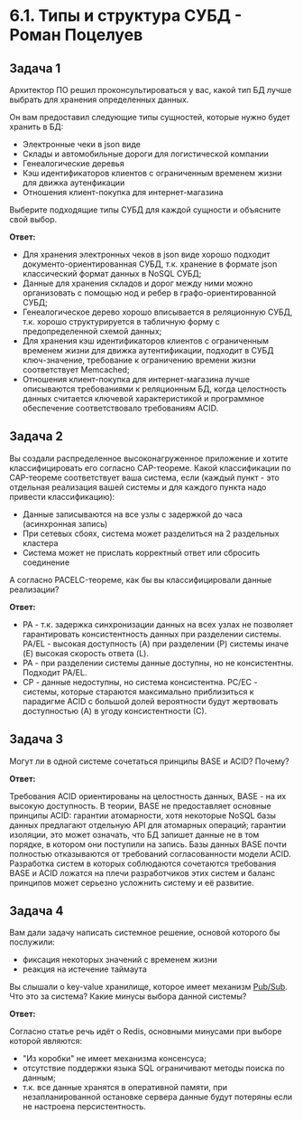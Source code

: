 # 6.1. Типы и структура СУБД - Роман Поцелуев

## Задача 1

Архитектор ПО решил проконсультироваться у вас, какой тип БД лучше выбрать для хранения определенных данных.

Он вам предоставил следующие типы сущностей, которые нужно будет хранить в БД:

- Электронные чеки в json виде
- Склады и автомобильные дороги для логистической компании
- Генеалогические деревья
- Кэш идентификаторов клиентов с ограниченным временем жизни для движка аутенфикации
- Отношения клиент-покупка для интернет-магазина

Выберите подходящие типы СУБД для каждой сущности и объясните свой выбор.

__Ответ:__

- Для хранения электронных чеков в json виде хорошо подходит документо-ориентированная СУБД, т.к. хранение в формате json классический формат данных в NoSQL СУБД;
- Данные для хранения складов и дорог между ними можно организовать с помощью нод и ребер в графо-ориентированной СУБД;
- Генеалогическое дерево хорошо вписывается в реляционную СУБД, т.к. хорошо структурируется в табличную форму с предопределенной схемой данных;
- Для хранения кэш идентификаторов клиентов с ограниченным временем жизни для движка аутентификации, подходит в СУБД ключ-значение, требование к ограничению времени жизни соответствует Memcached;
- Отношения клиент-покупка для интернет-магазина лучше описываются требованиями к реляционным БД, когда целостность данных считается ключевой характеристикой и программное обеспечение соответствовало требованиям ACID.

## Задача 2

Вы создали распределенное высоконагруженное приложение и хотите классифицировать его согласно CAP-теореме. Какой классификации по CAP-теореме соответствует ваша система, если (каждый пункт - это отдельная реализация вашей системы и для каждого пункта надо привести классификацию):

- Данные записываются на все узлы с задержкой до часа (асинхронная запись)
- При сетевых сбоях, система может разделиться на 2 раздельных кластера
- Система может не прислать корректный ответ или сбросить соединение

А согласно PACELC-теореме, как бы вы классифицировали данные реализации?

__Ответ:__

- PA - т.к. задержка синхронизации данных на всех узлах не позволяет гарантировать консистентность данных при разделении системы. PA/EL - высокая доступность (A) при разделении (P) системы иначе (E) высокая скорость ответа (L). 
- РА - при разделении системы данные доступны, но не консистентны. Подходит PA/EL.
- СР - данные недоступны, но система консистентна. PC/EC -  системы, которые стараются максимально приблизиться к парадигме ACID с большой долей вероятности будут жертвовать доступностью (A) в угоду консистентности (С).

## Задача 3

Могут ли в одной системе сочетаться принципы BASE и ACID? Почему?

__Ответ:__

Требования ACID ориентированы на целостность данных, BASE - на их высокую доступность. В теории, BASE не предоставляет основные принципы ACID: гарантии атомарности, хотя некоторые NoSQL базы данных предлагают отдельную API для атомарных операций; гарантии изоляции, это может означать, что БД запишет данные не в том порядке, в котором они поступили на запись. Базы данных BASE почти полностью отказываются от требований согласованности модели ACID. Разработка систем в которых соблюдаются сочетаются требования BASE и ACID ложатся на плечи разработчиков этих систем и баланс принципов может серьезно усложнить систему и её развитие.

## Задача 4

Вам дали задачу написать системное решение, основой которого бы послужили:

- фиксация некоторых значений с временем жизни
- реакция на истечение таймаута

Вы слышали о key-value хранилище, которое имеет механизм [Pub/Sub](https://habr.com/ru/post/278237/). 
Что это за система? Какие минусы выбора данной системы?

__Ответ:__

Согласно статье речь идёт о Redis, основными минусами при выборе которой являются:

- "Из коробки" не имеет механизма консенсуса;
- отсутствие поддержки языка SQL ограничивают методы поиска по данным;
- т.к. все данные хранятся в оперативной памяти, при незапланированной остановке сервера данные будут потеряны если не настроена персистентность.